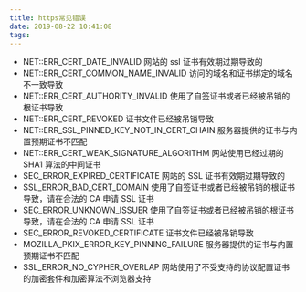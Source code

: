 ```yaml
---
title: https常见错误
date: 2019-08-22 10:41:08
tags:
---
```


- NET::ERR_CERT_DATE_INVALID 网站的 ssl 证书有效期过期导致的
- NET::ERR_CERT_COMMON_NAME_INVALID 访问的域名和证书绑定的域名不一致导致
- NET::ERR_CERT_AUTHORITY_INVALID 使用了自签证书或者已经被吊销的根证书导致
- NET::ERR_CERT_REVOKED 证书文件已经被吊销导致
- NET::ERR_SSL_PINNED_KEY_NOT_IN_CERT_CHAIN 服务器提供的证书与内置预期证书不匹配
- NET::ERR_CERT_WEAK_SIGNATURE_ALGORITHM 网站使用已经过期的 SHA1 算法的中间证书
- SEC_ERROR_EXPIRED_CERTIFICATE 网站的 SSL 证书有效期过期导致的
- SSL_ERROR_BAD_CERT_DOMAIN 使用了自签证书或者已经被吊销的根证书导致，请在合法的 CA 申请 SSL 证书
- SEC_ERROR_UNKNOWN_ISSUER 使用了自签证书或者已经被吊销的根证书导致，请在合法的 CA 申请 SSL 证书
- SEC_ERROR_REVOKED_CERTIFICATE 证书文件已经被吊销导致
- MOZILLA_PKIX_ERROR_KEY_PINNING_FAILURE 服务器提供的证书与内置预期证书不匹配
- SSL_ERROR_NO_CYPHER_OVERLAP 网站使用了不受支持的协议配置证书的加密套件和加密算法不浏览器支持
